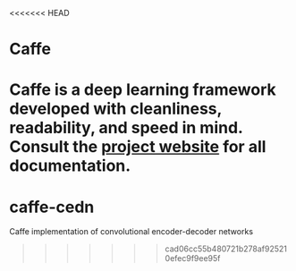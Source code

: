 <<<<<<< HEAD
# Caffe

Caffe is a deep learning framework developed with cleanliness, readability, and speed in mind.<br />
Consult the [project website](http://caffe.berkeleyvision.org) for all documentation.
=======
# caffe-cedn
Caffe implementation of convolutional encoder-decoder networks
>>>>>>> cad06cc55b480721b278af925210efec9f9ee95f
